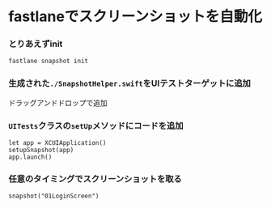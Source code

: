 # fastlaneでスクリーンショットを自動化

### とりあえずinit
```bash
fastlane snapshot init
```

### 生成された`./SnapshotHelper.swift`をUIテストターゲットに追加

ドラッグアンドドロップで追加

### `UITests`クラスの`setUp`メソッドにコードを追加
```
let app = XCUIApplication()
setupSnapshot(app)
app.launch()
```

### 任意のタイミングでスクリーンショットを取る
```
snapshot("01LoginScreen")
```
